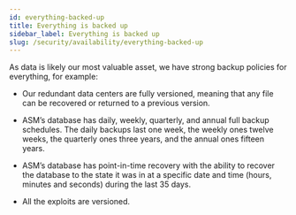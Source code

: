 ```yaml
---
id: everything-backed-up
title: Everything is backed up
sidebar_label: Everything is backed up
slug: /security/availability/everything-backed-up
---
```


As data is likely our most valuable asset, we have strong backup policies for everything,
for example:

- Our redundant data centers are fully versioned, meaning that any file can be recovered
or returned to a previous version.

- ASM’s database has daily, weekly, quarterly, and annual full backup schedules.
The daily backups last one week, the weekly ones twelve weeks, the quarterly ones three years,
and the annual ones fifteen years.

- ASM’s database has point-in-time recovery with the ability to recover the database to the
state it was in at a specific date and time (hours, minutes and seconds) during the last 35 days.

- All the exploits are versioned.
